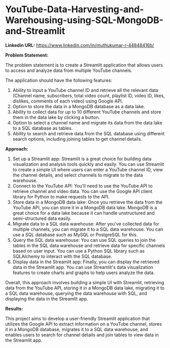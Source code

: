 # YouTube-Data-Harvesting-and-Warehousing-using-SQL-MongoDB-and-Streamlit

**Linkedin URL:** https://www.linkedin.com/in/muthukumar-r-44848416b/


**Problem Statement:**

 The problem statement is to create a Streamlit application that allows users to access and analyze data from multiple YouTube channels. 

The application should have the following features:
  1. Ability to input a YouTube channel ID and retrieve all the relevant data (Channel name, subscribers, total video count, playlist ID, video ID, likes, dislikes, comments of each video) using Google API.
  2. Option to store the data in a MongoDB database as a data lake.
  3. Ability to collect data for up to 10 different YouTube channels and store them in the data lake by clicking a button.
  4. Option to select a channel name and migrate its data from the data lake to a SQL database as tables.
  5. Ability to search and retrieve data from the SQL database using different search options, including joining tables to get channel details.
     
**Approach:** 
  1. Set up a Streamlit app: Streamlit is a great choice for building data visualization and analysis tools quickly and easily. You can use Streamlit to create a simple UI where users can enter a YouTube channel ID, view the channel details, and select channels to migrate to the data warehouse.
  2. Connect to the YouTube API: You'll need to use the YouTube API to retrieve channel and video data. You can use the Google API client library for Python to make requests to the API.
  3. Store data in a MongoDB data lake: Once you retrieve the data from the YouTube API, you can store it in a MongoDB data lake. MongoDB is a great choice for a data lake because it can handle unstructured and semi-structured data easily.
  4. Migrate data to a SQL data warehouse: After you've collected data for multiple channels, you can migrate it to a SQL data warehouse. You can use a SQL database such as MySQL or PostgreSQL for this.
  5. Query the SQL data warehouse: You can use SQL queries to join the tables in the SQL data warehouse and retrieve data for specific channels based on user input. You can use a Python SQL library such as SQLAlchemy to interact with the SQL database.
  6. Display data in the Streamlit app: Finally, you can display the retrieved data in the Streamlit app. You can use Streamlit's data visualization features to create charts and graphs to help users analyze the data.

Overall, this approach involves building a simple UI with Streamlit, retrieving data from the YouTube API, storing it in a MongoDB data lake, migrating it to a SQL data warehouse, querying the data warehouse with SQL, and displaying the data in the Streamlit app.

**Results:**

This project aims to develop a user-friendly Streamlit application that utilizes the Google API to extract information on a YouTube channel, stores it in a MongoDB database, migrates it to a SQL data warehouse, and enables users to search for channel details and join tables to view data in the Streamlit app.

